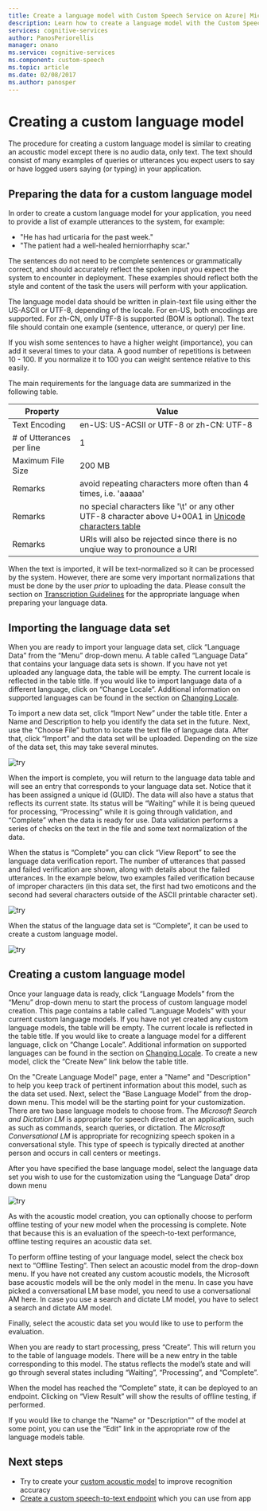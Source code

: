 ```yaml
---
title: Create a language model with Custom Speech Service on Azure| Microsoft Docs
description: Learn how to create a language model with the Custom Speech Service in Cognitive Services.
services: cognitive-services
author: PanosPeriorellis
manager: onano
ms.service: cognitive-services
ms.component: custom-speech
ms.topic: article
ms.date: 02/08/2017
ms.author: panosper
---
```


# Creating a custom language model
The procedure for creating a custom language model is similar to creating an acoustic model except there is no audio data, only text. The text should consist of many examples of queries or utterances you expect users to say or have logged users saying (or typing) in your application.

## Preparing the data for a custom language model

In order to create a custom language model for your application, you need to provide a list of example utterances to the system, for example:

*   "He has had urticaria for the past week."
*   "The patient had a well-healed herniorrhaphy scar."

The sentences do not need to be complete sentences or grammatically correct, and should accurately reflect the spoken input you expect the system to encounter in deployment. These examples should reflect both the style and content of the task the users will perform with your application.

The language model data should be written in plain-text file using either the US-ASCII or UTF-8, depending of the locale. For en-US, both encodings are supported. For zh-CN, only UTF-8 is supported (BOM is optional). The text file should contain one example (sentence, utterance, or query) per line.

If you wish some sentences to have a higher weight (importance), you can add it several times to your data. A good number of repetitions is between 10 - 100. If you normalize it to 100 you can weight sentence relative to this easily.

The main requirements for the language data are summarized in the following table.

| Property | Value |
|----------|-------|
| Text Encoding | en-US: US-ACSII or UTF-8 or zh-CN: UTF-8|
| # of Utterances per line | 1 |
| Maximum File Size | 200 MB |
| Remarks | avoid repeating characters more often than 4 times, i.e. 'aaaaa'|
| Remarks | no special characters like '\t' or any other UTF-8 character above U+00A1 in [Unicode characters table](http://www.utf8-chartable.de/)|
| Remarks | URIs will also be rejected since there is no unqiue way to pronounce a URI|

When the text is imported, it will be text-normalized so it can be processed by the system. However, there are some very important normalizations that must be done by the user _prior_ to uploading the data. Please consult the section on [Transcription Guidelines](cognitive-services-custom-speech-transcription-guidelines.md) for the appropriate language when preparing your language data.

## Importing the language data set

When you are ready to import your language data set, click “Language Data” from the “Menu” drop-down menu. A table called “Language Data” that contains your language data sets is shown. If you have not yet uploaded any language data, the table will be empty. The current locale is reflected in the table title. If you would like to import language data of a different language, click on “Change Locale”. Additional information on supported languages can be found in the section on [Changing Locale](cognitive-services-custom-speech-change-locale.md).

To import a new data set, click “Import New” under the table title. Enter a Name and Description to help you identify the data set in the future. Next, use the “Choose File” button to locate the text file of language data. After that, click “Import” and the data set will be uploaded. Depending on the size of the data set, this may take several minutes.

![try](../../../media/cognitive-services/custom-speech-service/custom-speech-language-datasets-import.png)

When the import is complete, you will return to the language data table and will see an entry that corresponds to your language data set. Notice that it has been assigned a unique id (GUID). The data will also have a status that reflects its current state. Its status will be “Waiting” while it is being queued for processing, “Processing” while it is going through validation, and “Complete” when the data is ready for use. Data validation performs a series of checks on the text in the file and some text normalization of the data.

When the status is “Complete” you can click “View Report” to see the language data verification report. The number of utterances that passed and failed verification are shown, along with details about the failed utterances. In the example below, two examples failed verification because of improper characters (in this data set, the first had two emoticons and the second had several characters outside of the ASCII printable character set).

![try](../../../media/cognitive-services/custom-speech-service/custom-speech-language-datasets-report.png)

When the status of the language data set is “Complete”, it can be used to create a custom language model.

![try](../../../media/cognitive-services/custom-speech-service/custom-speech-language-datasets.png)

## Creating a custom language model

Once your language data is ready, click “Language Models” from the “Menu” drop-down menu to start the process of custom language model creation. This page contains a table called “Language Models” with your current custom language models. If you have not yet created any custom language models, the table will be empty. The current locale is reflected in the table title. If you would like to create a language model for a different language, click on “Change Locale”. Additional information on supported languages can be found in the section on [Changing Locale](cognitive-services-custom-speech-change-locale.md). To create a new model, click the “Create New” link below the table title.

On the "Create Language Model" page, enter a "Name" and "Description" to help you keep track of pertinent information about this model, such as the data set used. Next, select the “Base Language Model” from the drop-down menu. This model will be the starting point for your customization. There are two base language models to choose from. The _Microsoft Search and Dictation LM_ is appropriate for speech directed at an application, such as such as commands, search queries, or dictation. The _Microsoft Conversational LM_ is appropriate for recognizing speech spoken in a conversational style. This type of speech is typically directed at another person and occurs in call centers or meetings.

After you have specified the base language model, select the language data set you wish to use for the customization using the “Language Data” drop down menu

![try](../../../media/cognitive-services/custom-speech-service/custom-speech-language-models-create2.png)

As with the acoustic model creation, you can optionally choose to perform offline testing of your new model when the processing is complete. Note that because this is an evaluation of the speech-to-text performance, offline testing requires an acoustic data set.

To perform offline testing of your language model, select the check box next to “Offline Testing”. Then select an acoustic model from the drop-down menu. If you have not created any custom acoustic models, the Microsoft base acoustic models will be the only model in the menu. In case you have picked a conversational LM base model, you need to use a conversational AM here. In case you use a search and dictate LM model, you have to select a search and dictate AM model.

Finally, select the acoustic data set you would like to use to perform the evaluation.

When you are ready to start processing, press “Create”. This will return you to the table of language models. There will be a new entry in the table corresponding to this model. The status reflects the model’s state and will go through several states including “Waiting”, “Processing”, and “Complete”.

When the model has reached the “Complete” state, it can be deployed to an endpoint. Clicking on “View Result” will show the results of offline testing, if performed.

If you would like to change the "Name" or "Description"" of the model at some point, you can use the “Edit” link in the appropriate row of the language models table.

## Next steps
* Try to create your [custom acoustic model](cognitive-services-custom-speech-create-acoustic-model.md) to improve recognition accuracy
* [Create a custom speech-to-text endpoint](cognitive-services-custom-speech-create-endpoint.md) which you can use from app
